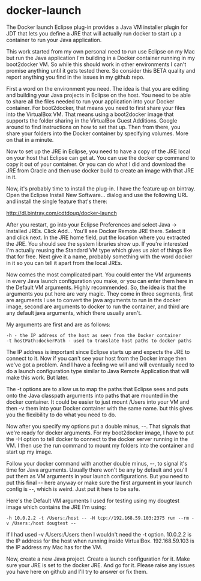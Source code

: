docker-launch
=============

The Docker launch Eclipse plug-in provides a Java VM installer plugin for JDT that lets you define
a JRE that will actually run docker to start up a container to run your Java application.

This work started from my own personal need to run use Eclipse on my Mac but run the Java application
I'm building in a Docker container running in my boot2docker VM. So while this should work in other
environments I can't promise anything until it gets tested there. So consider this BETA quality
and report anything you find in the issues in my github repo.

First a word on the environment you need. The idea is that you are editing and building your Java
projects in Eclipse on the host. You need to be able to share all the files needed to run your
application into your Docker container. For boot2docker, that means you need to first share your
files into the VirtualBox VM. That means using a boot2docker image that supports the folder sharing
in the VirtualBox Guest Additions. Google around to find instructions on how to set that up.
Then from there, you share your folders into the Docker container by specifying volumes. More on that
in a minute.

Now to set up the JRE in Eclipse, you need to have a copy of the JRE local on your host that Eclipse
can get at. You can use the docker cp command to copy it out of your container. Or you can do what I
did and download the JRE from Oracle and then use docker build to create an image with that
JRE in it.

Now, it's probably time to install the plug-in. I have the feature up on bintray. Open the Eclipse
Install New Software... dialog and use the following URL and install the single feature that's there:

http://dl.bintray.com/cdtdoug/docker-launch

After you restart, go into your Eclipse Preferences and select Java -> Installed JREs. Click Add...
You'll see Docker Remote JRE there. Select it and click next. In the JRE home field, put the
location where you extracted the JRE. You should see the system libraries show up. If you're interested
I'm actually reusing the Standard VM type which gives us alot of things like that for free. Next give
it a name, probably something with the word docker in it so you can tell it apart from the local JREs.

Now comes the most complicated part. You could enter the VM arguments in every Java launch configuration
you make, or you can enter them here in the Default VM arguments. Highly recommended. So, the idea is
that the arguments you put here are very magic. They come in three segments, first are arguments I use to
convert the java arguments to run in the docker image, second are arguments to docker to run the
container, and third are any default java arguments, which there usually aren't.

My arguments are first and are as follows:

    -h - the IP address of the host as seen from the Docker container
    -t hostPath:dockerPath - used to translate host paths to docker paths

The IP address is important since Eclipse starts up and expects the JRE to connect to it. Now if you
can't see your host from the Docker image then we've got a problem. And I have a feeling we will
and will eventually need to do a launch configuration type similar to Java Remote Application that
will make this work. But later.

The -t options are to allow us to map the paths that Eclipse sees and puts onto the Java classpath
arguments into paths that are mounted in the docker container. It could be easier to just mount
/Users into your VM and then -v them into your Docker container with the same name. but this gives
you the flexibility to do what you need to do.

Now after you specify my options put a double minus, --. That signals that we're ready for docker
arguments. For my boot2docker image, I have to put the -H option to tell docker to connect to the
docker server running in the VM. I then use the run command to mount my folders into the container
and start up my image.

Follow your docker command with another double minus, --, to signal it's time for Java arguments.
Usually there won't be any by default and you'll put them as VM arguments in your launch
configurations. But you need to put this final -- here anyway or make sure the first argument
in your launch config is --, which is weird. Just put it here to be safe.

Here's the Default VM arguments I used for testing using my dougtest image which contains the JRE
I'm using:

    -h 10.0.2.2 -t /Users:/host -- -H tcp://192.168.59.103:2375 run --rm -v /Users:/host dougtest --

If I had used -v /Users:/Users then I wouldn't need the -t option. 10.0.2.2 is the IP address for
the host when running inside VirtualBox. 192.168.59.103 is the IP address my Mac has for the VM.

Now, create a new Java project. Create a launch configuration for it. Make sure your JRE is set to
the docker JRE. And go for it. Please raise any issues you have here on github and I'll try to
answer or fix them.
